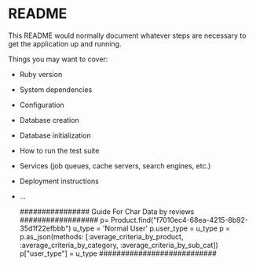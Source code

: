 

# README

This README would normally document whatever steps are necessary to get the
application up and running.

Things you may want to cover:

* Ruby version

* System dependencies

* Configuration

* Database creation

* Database initialization

* How to run the test suite

* Services (job queues, cache servers, search engines, etc.)

* Deployment instructions

* ...


    ################ Guide For Char Data by reviews ##################
    p= Product.find("f7010ec4-68ea-4215-8b92-35d1f22efbbb")
    u_type = 'Normal User'
    p.user_type = u_type 
    p = p.as_json(methods: [:average_criteria_by_product, :average_criteria_by_category, :average_criteria_by_sub_cat])
    p["user_type"] = u_type 
    ###########################